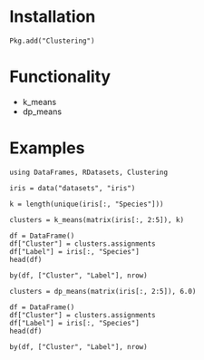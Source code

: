 # Installation

    Pkg.add("Clustering")

# Functionality

* k_means
* dp_means

# Examples

    using DataFrames, RDatasets, Clustering

    iris = data("datasets", "iris")

    k = length(unique(iris[:, "Species"]))

    clusters = k_means(matrix(iris[:, 2:5]), k)

    df = DataFrame()
    df["Cluster"] = clusters.assignments
    df["Label"] = iris[:, "Species"]
    head(df)

    by(df, ["Cluster", "Label"], nrow)

    clusters = dp_means(matrix(iris[:, 2:5]), 6.0)

    df = DataFrame()
    df["Cluster"] = clusters.assignments
    df["Label"] = iris[:, "Species"]
    head(df)

    by(df, ["Cluster", "Label"], nrow)
